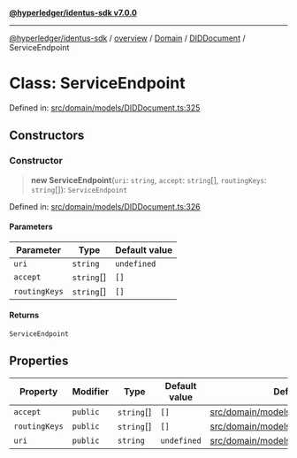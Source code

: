 [**@hyperledger/identus-sdk v7.0.0**](../../../../../../README.md)

***

[@hyperledger/identus-sdk](../../../../../../README.md) / [overview](../../../../../README.md) / [Domain](../../../README.md) / [DIDDocument](../README.md) / ServiceEndpoint

# Class: ServiceEndpoint

Defined in: [src/domain/models/DIDDocument.ts:325](https://github.com/hyperledger/identus-edge-agent-sdk-ts/blob/96423ee84b124a31ce63036d9d623d1cb73a13c2/src/domain/models/DIDDocument.ts#L325)

## Constructors

### Constructor

> **new ServiceEndpoint**(`uri`: `string`, `accept`: `string`[], `routingKeys`: `string`[]): `ServiceEndpoint`

Defined in: [src/domain/models/DIDDocument.ts:326](https://github.com/hyperledger/identus-edge-agent-sdk-ts/blob/96423ee84b124a31ce63036d9d623d1cb73a13c2/src/domain/models/DIDDocument.ts#L326)

#### Parameters

| Parameter | Type | Default value |
| ------ | ------ | ------ |
| `uri` | `string` | `undefined` |
| `accept` | `string`[] | `[]` |
| `routingKeys` | `string`[] | `[]` |

#### Returns

`ServiceEndpoint`

## Properties

| Property | Modifier | Type | Default value | Defined in |
| ------ | ------ | ------ | ------ | ------ |
| <a id="accept"></a> `accept` | `public` | `string`[] | `[]` | [src/domain/models/DIDDocument.ts:328](https://github.com/hyperledger/identus-edge-agent-sdk-ts/blob/96423ee84b124a31ce63036d9d623d1cb73a13c2/src/domain/models/DIDDocument.ts#L328) |
| <a id="routingkeys"></a> `routingKeys` | `public` | `string`[] | `[]` | [src/domain/models/DIDDocument.ts:329](https://github.com/hyperledger/identus-edge-agent-sdk-ts/blob/96423ee84b124a31ce63036d9d623d1cb73a13c2/src/domain/models/DIDDocument.ts#L329) |
| <a id="uri"></a> `uri` | `public` | `string` | `undefined` | [src/domain/models/DIDDocument.ts:327](https://github.com/hyperledger/identus-edge-agent-sdk-ts/blob/96423ee84b124a31ce63036d9d623d1cb73a13c2/src/domain/models/DIDDocument.ts#L327) |
